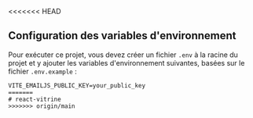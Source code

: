<<<<<<< HEAD
## Configuration des variables d'environnement

Pour exécuter ce projet, vous devez créer un fichier `.env` à la racine du projet et y ajouter les variables d'environnement suivantes, basées sur le fichier `.env.example` :

```env
VITE_EMAILJS_PUBLIC_KEY=your_public_key
=======
# react-vitrine
>>>>>>> origin/main
